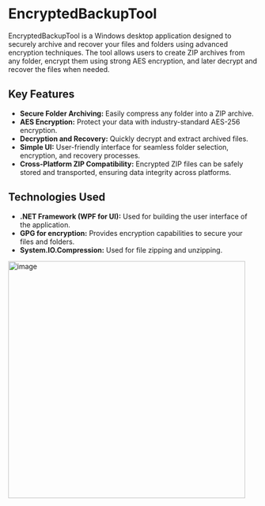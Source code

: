 # EncryptedBackupTool
EncryptedBackupTool is a Windows desktop application designed to securely archive and recover your files and folders using advanced encryption techniques. The tool allows users to create ZIP archives from any folder, encrypt them using strong AES encryption, and later decrypt and recover the files when needed.


## Key Features

- **Secure Folder Archiving:** Easily compress any folder into a ZIP archive.
- **AES Encryption:** Protect your data with industry-standard AES-256 encryption.
- **Decryption and Recovery:** Quickly decrypt and extract archived files.
- **Simple UI:** User-friendly interface for seamless folder selection, encryption, and recovery processes.
- **Cross-Platform ZIP Compatibility:** Encrypted ZIP files can be safely stored and transported, ensuring data integrity across platforms.


## Technologies Used

- **.NET Framework (WPF for UI):** Used for building the user interface of the application.
- **GPG for encryption:** Provides encryption capabilities to secure your files and folders.
- **System.IO.Compression:** Used for file zipping and unzipping.


<img width="479" alt="image" src="https://github.com/user-attachments/assets/c153f4bd-e7f0-4bf0-8fee-23fbc6fd4085">
